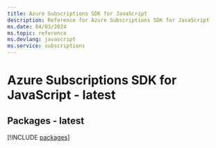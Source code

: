 ```yaml
---
title: Azure Subscriptions SDK for JavaScript
description: Reference for Azure Subscriptions SDK for JavaScript
ms.date: 04/03/2024
ms.topic: reference
ms.devlang: javascript
ms.service: subscriptions
---
```

# Azure Subscriptions SDK for JavaScript - latest
## Packages - latest
[!INCLUDE [packages](subscriptions-index.md)]